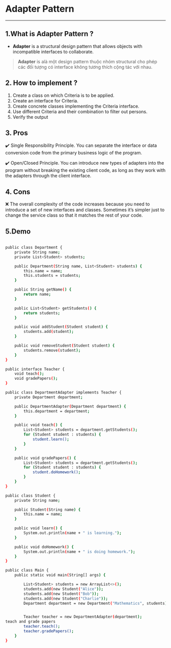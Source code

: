 # Adapter Pattern

---

## 1.What is Adapter Pattern ?

- **Adapter** is a structural design pattern that allows objects with incompatible interfaces to collaborate.

> **Adapter** is alà một design pattern thuộc nhóm structural cho phép các đối tượng có interface không tương thích cộng tác với nhau.

## 2. How to implement ?

1. Create a class on which Criteria is to be applied.
2. Create an interface for Criteria.
3. Create concrete classes implementing the Criteria interface.
4. Use different Criteria and their combination to filter out persons.
5. Verify the output

## 3. Pros

✔️ Single Responsibility Principle. You can separate the interface or data conversion code from the primary business logic of the program.

✔️ Open/Closed Principle. You can introduce new types of adapters into the program without breaking the existing client code, as long as they work with the adapters through the client interface.

## 4. Cons

❌ The overall complexity of the code increases because you need to introduce a set of new interfaces and classes. Sometimes it’s simpler just to change the service class so that it matches the rest of your code.

## 5.Demo

```sh

public class Department {
    private String name;
    private List<Student> students;

    public Department(String name, List<Student> students) {
        this.name = name;
        this.students = students;
    }

    public String getName() {
        return name;
    }

    public List<Student> getStudents() {
        return students;
    }

    public void addStudent(Student student) {
        students.add(student);
    }

    public void removeStudent(Student student) {
        students.remove(student);
    }
}
```

```sh
public interface Teacher {
    void teach();
    void gradePapers();
}
```

```sh
public class DepartmentAdapter implements Teacher {
    private Department department;

    public DepartmentAdapter(Department department) {
        this.department = department;
    }

    public void teach() {
        List<Student> students = department.getStudents();
        for (Student student : students) {
            student.learn();
        }
    }

    public void gradePapers() {
        List<Student> students = department.getStudents();
        for (Student student : students) {
            student.doHomework();
        }
    }
}

```

```sh
public class Student {
    private String name;

    public Student(String name) {
        this.name = name;
    }

    public void learn() {
        System.out.println(name + " is learning.");
    }

    public void doHomework() {
        System.out.println(name + " is doing homework.");
    }
}
```

```sh
public class Main {
    public static void main(String[] args) {

        List<Student> students = new ArrayList<>();
        students.add(new Student("Alice"));
        students.add(new Student("Bob"));
        students.add(new Student("Charlie"));
        Department department = new Department("Mathematics", students);


        Teacher teacher = new DepartmentAdapter(department);
teach and grade papers
        teacher.teach();
        teacher.gradePapers();
    }
}
```
